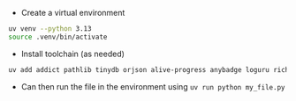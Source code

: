 - Create a virtual environment

```zsh
uv venv --python 3.13
source .venv/bin/activate
```

- Install toolchain (as needed)

```zsh
uv add addict pathlib tinydb orjson alive-progress anybadge loguru rich humanize arrow schedule pyspy configparser questionary typer httpx tenacity uv plumbum pydantic pyright regex thefuzz ruff robyn maturin polars pytest
```

- Can then run the file in the environment using `uv run python my_file.py`

